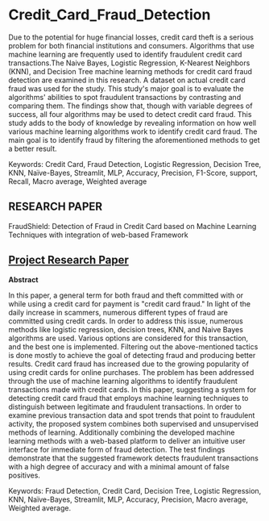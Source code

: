 # Credit_Card_Fraud_Detection
Due to the potential for huge financial losses, credit card theft is a serious problem for both  financial institutions and consumers. Algorithms that use machine learning are frequently  used to identify fraudulent credit card transactions.The Naive Bayes, Logistic Regression, K-Nearest Neighbors (KNN), and Decision Tree machine learning methods for credit card fraud 
detection are examined in this research. A dataset on actual credit card fraud was used for the study. This study's major goal is to evaluate the algorithms' abilities to spot fraudulent 
transactions by contrasting and comparing them. The findings show that, though with variable degrees of success, all four algorithms may be used to detect credit card fraud. This study adds to the body of knowledge by revealing information on how well various machine learning algorithms work to identify credit card fraud. The main goal is to identify fraud by filtering 
the aforementioned methods to get a better result.

Keywords: Credit Card, Fraud Detection, Logistic Regression, Decision Tree, KNN, Naïve-Bayes, Streamlit, MLP, Accuracy, Precision, F1-Score, support, Recall, Macro average, 
Weighted average

## RESEARCH PAPER
FraudShield: Detection of Fraud in Credit Card based on Machine Learning Techniques with integration of web-based Framework

## [Project Research Paper](https://ijsrem.com/download/fraudshield-detection-of-fraud-in-credit-card-based-on-machine-learning-techniques-with-integration-of-web-based-framework/)

**Abstract**

In this paper, a general term for both fraud and theft committed with or while using a credit card for payment is "credit card fraud." In light of the daily increase in scammers, numerous different types of fraud are committed using credit cards. In order to address this issue, numerous methods like logistic regression, decision trees, KNN, and Naive Bayes algorithms are used. Various options are considered for this transaction, and the best one is implemented. Filtering out the above-mentioned tactics is done mostly to 
achieve the goal of detecting fraud and producing better results. Credit card fraud has increased due to the growing popularity of using credit cards for online purchases. The problem has been addressed through the use of machine learning algorithms to identify fraudulent transactions made with credit cards. In this paper, suggesting a system for detecting credit card fraud that employs machine learning techniques to distinguish between legitimate and fraudulent transactions. In order to examine previous transaction data and spot trends that point to fraudulent activity, the proposed system combines both supervised and unsupervised methods of learning. Additionally combining the developed machine learning methods with a web-based 
platform to deliver an intuitive user interface for immediate form of fraud detection. The test findings demonstrate that the suggested framework detects fraudulent transactions with a high degree of accuracy and with a minimal amount of false positives.

Keywords: Fraud Detection, Credit Card, Decision Tree, Logistic Regression, KNN, Naïve-Bayes, Streamlit, MLP, Accuracy, Precision, Macro average, Weighted average.
